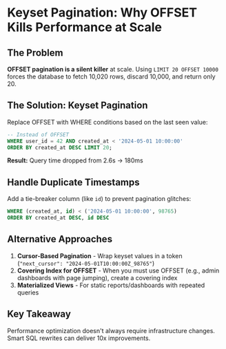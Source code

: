 # Keyset Pagination: Why OFFSET Kills Performance at Scale

## The Problem
**OFFSET pagination is a silent killer** at scale. Using `LIMIT 20 OFFSET 10000` forces the database to fetch 10,020 rows, discard 10,000, and return only 20.

## The Solution: Keyset Pagination
Replace OFFSET with WHERE conditions based on the last seen value:

```sql
-- Instead of OFFSET
WHERE user_id = 42 AND created_at < '2024-05-01 10:00:00'
ORDER BY created_at DESC LIMIT 20;
```

**Result:** Query time dropped from 2.6s → 180ms

## Handle Duplicate Timestamps
Add a tie-breaker column (like `id`) to prevent pagination glitches:

```sql
WHERE (created_at, id) < ('2024-05-01 10:00:00', 98765)
ORDER BY created_at DESC, id DESC
```

## Alternative Approaches

1. **Cursor-Based Pagination** - Wrap keyset values in a token (`"next_cursor": "2024-05-01T10:00:00Z_98765"`)
2. **Covering Index for OFFSET** - When you must use OFFSET (e.g., admin dashboards with page jumping), create a covering index
3. **Materialized Views** - For static reports/dashboards with repeated queries

## Key Takeaway
Performance optimization doesn't always require infrastructure changes. Smart SQL rewrites can deliver 10x improvements.